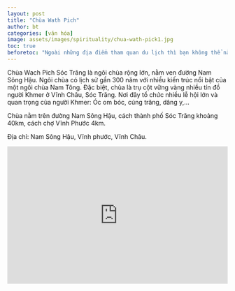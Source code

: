 ```yaml
---
layout: post
title: "Chùa Wath Pich"
author: bt
categories: [văn hóa]
image: assets/images/spirituality/chua-wath-pick1.jpg
toc: true
beforetoc: "Ngoài những địa điểm tham quan du lịch thì bạn không thể nào bỏ qua các ngôi chùa, cổ miếu là nét văn hóa tâm linh đặc trưng của vùng đất Vĩnh Châu. Bạn sẽ được khám phá các kiến trúc tỉ mĩ, hiện đại, hoành tráng theo nhiều phong cách thiết kế khác nhau."
---
```


Chùa Wach Pich Sóc Trăng là ngôi chùa rộng lớn, nằm ven đường Nam Sông Hậu. Ngôi chùa có lịch sử gần 300 năm với nhiều kiến trúc nổi bật của một ngôi chùa Nam Tông. Đặc biệt, chùa là trụ cột vững vàng nhiều tín đồ người Khmer ở Vĩnh Châu, Sóc Trăng. Nơi đây tổ chức nhiều lễ hội lớn và quan trọng của người Khmer: Óc om bóc, cúng trăng, dâng y,…

Chùa nằm trên đường Nam Sông Hậu, cách thành phố Sóc Trăng khoảng 40km, cách chợ Vĩnh Phước 4km.

Địa chỉ: Nam Sông Hậu, Vĩnh phước, Vĩnh Châu.

<p><iframe style="width:100%;" height="315" src="https://www.youtube.com/embed/fixDhwf-H94" title="Hành Trình Vô Địch Của Ghe Ngo Chùa Wáth Pích 2022 &#39;&#39; Đua Ghe Ngo Sóc Trăng 2022&#39;&#39; Festival" frameborder="0" allowfullscreen></iframe></p>
